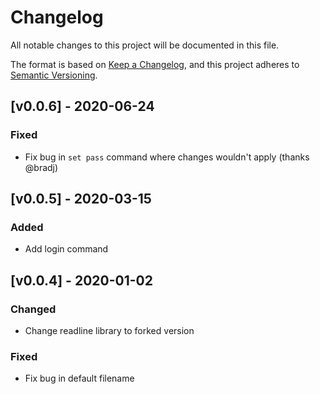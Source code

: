 # Changelog
All notable changes to this project will be documented in this file.

The format is based on [Keep a Changelog](https://keepachangelog.com/en/1.0.0/),
and this project adheres to [Semantic Versioning](https://semver.org/spec/v2.0.0.html).

## [v0.0.6] - 2020-06-24

### Fixed

- Fix bug in `set pass` command where changes wouldn't apply (thanks @bradj)

## [v0.0.5] - 2020-03-15

### Added

- Add login command

## [v0.0.4] - 2020-01-02

### Changed

- Change readline library to forked version

### Fixed

- Fix bug in default filename
